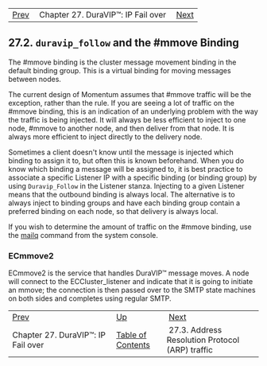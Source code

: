 |     |     |     |
| --- | --- | --- |
| [Prev](cluster.config.duravip)  | Chapter 27. DuraVIP™: IP Fail over |  [Next](cluster.config.arp_all_hosts) |

## 27.2. `duravip_follow` and the #mmove Binding

The #mmove binding is the cluster message movement binding in the default binding group. This is a virtual binding for moving messages between nodes.

The current design of Momentum assumes that #mmove traffic will be the exception, rather than the rule. If you are seeing a lot of traffic on the #mmove binding, this is an indication of an underlying problem with the way the traffic is being injected. It will always be less efficient to inject to one node, #mmove to another node, and then deliver from that node. It is always more efficient to inject directly to the delivery node.

Sometimes a client doesn't know until the message is injected which binding to assign it to, but often this is known beforehand. When you do know which binding a message will be assigned to, it is best practice to associate a specific Listener IP with a specific binding (or binding group) by using `Duravip_Follow` in the Listener stanza. Injecting to a given Listener means that the outbound binding is always local. The alternative is to always inject to binding groups and have each binding group contain a preferred binding on each node, so that delivery is always local.

If you wish to determine the amount of traffic on the #mmove binding, use the [mailq](console_commands.mailq "mailq") command from the system console.

### ECmmove2

ECmmove2 is the service that handles DuraVIP™ message moves. A node will connect to the ECCluster_listener and indicate that it is going to initiate an mmove; the connection is then passed over to the SMTP state machines on both sides and completes using regular SMTP.

|     |     |     |
| --- | --- | --- |
| [Prev](cluster.config.duravip)  | [Up](cluster.config.duravip) |  [Next](cluster.config.arp_all_hosts) |
| Chapter 27. DuraVIP™: IP Fail over  | [Table of Contents](index) |  27.3. Address Resolution Protocol (ARP) traffic |

